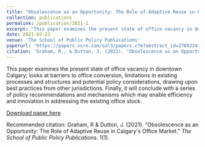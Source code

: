 ```yaml
---
title: "Obsolescence as an Opportunity: The Role of Adaptive Reuse in Calgary's Office Market"
collection: publications
permalink: /publication/2021-1
excerpt: 'This paper examines the present state of office vacancy in downtown Calgary; looks at barriers to office conversion, limitations in existing processes and structures and potential policy considerations, drawing upon best practices from other jurisdictions. Finally, it will conclude with a series of policy recommendations and mechanisms which may enable efficiency and innovation in addressing the existing office stock.'
date: 2021-02-22
venue: 'The School of Public Policy Publications'
paperurl: 'https://papers.ssrn.com/sol3/papers.cfm?abstract_id=3789224'
citation: 'Graham, R., & Dutton, J. (2021). "Obsolescence as an Opportunity: The Role of Adaptive Reuse in the Calgary Office Market." <i>The School of Public Policy Publications</i>.' 
---
```

This paper examines the present state of office vacancy in downtown Calgary; looks at barriers to office conversion, limitations in existing processes and structures and potential policy considerations, drawing upon best practices from other jurisdictions. Finally, it will conclude with a series of policy recommendations and mechanisms which may enable efficiency and innovation in addressing the existing office stock.

[Download paper here](https://deliverypdf.ssrn.com/delivery.php?ID=459088119025089007106104104076083098010024009039040035126007001014097099119127119031122003024052103055112125088105125089015091123053009076092006104097018099096107024001026085110007119005126029003117071098080122008099025019113097112118086099024120004127&EXT=pdf&INDEX=TRUE)

Recommended citation: Graham, R & Dutton, J. (2021). "Obsolescence as an Opportunity: The Role of Adaptive Reuse in Calgary's Office Market." <i>The School of Public Policy Publications</i>. 1(1).
